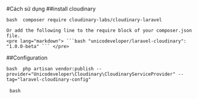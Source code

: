 #Cách sử dụng
##install cloudinary
    <pre lang="markdown"> ```bash  composer require cloudinary-labs/cloudinary-laravel ``` </pre>
   
    Or add the following line to the require block of your composer.json file.
    <pre lang="markdown"> ```bash "unicodeveloper/laravel-cloudinary": "1.0.0-beta" ``` </pre>
    

##Configuration
    <pre lang="markdown"> ```bash  php artisan vendor:publish --provider="Unicodeveloper\Cloudinary\CloudinaryServiceProvider" --tag="laravel-cloudinary-config" ``` </pre>
    <pre lang="markdown"> ```bash  ``` </pre>
   
    
